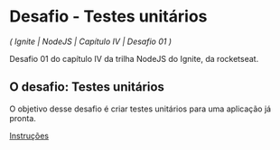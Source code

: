 # Desafio - Testes unitários

_( Ignite | NodeJS | Capítulo IV | Desafio 01 )_

Desafio 01 do capítulo IV da trilha NodeJS do Ignite, da rocketseat.

## O desafio: Testes unitários

O objetivo desse desafio é criar testes unitários para uma aplicação já pronta.

[Instruções](https://www.notion.so/Desafio-01-Testes-unit-rios-0321db2af07e4b48a85a1e4e360fcd11)
